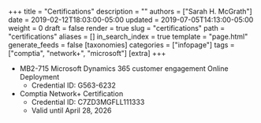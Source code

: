 +++
title = "Certifications"
description = ""
authors = ["Sarah H. McGrath"]
date = 2019-02-12T18:03:00-05:00
updated = 2019-07-05T14:13:00-05:00
weight = 0
draft = false
render = true
slug = "certifications"
path = "certifications"
aliases = []
in_search_index = true
template = "page.html"
generate_feeds = false
[taxonomies]
categories = ["infopage"]
tags = ["comptia", "network+", "microsoft"]
[extra]
+++

- MB2-715 Microsoft Dynamics 365 customer engagement Online Deployment
    - Credential ID: G563-6232
- Comptia Network+ Certification
    - Credential ID: C7ZD3MGFLL111333
    - Valid until April 28, 2026
